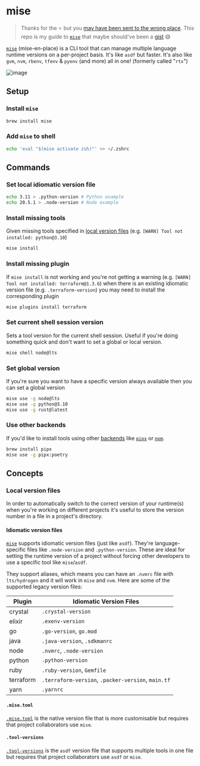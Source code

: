 # mise

> Thanks for the ⭐ but you [may have been sent to the wrong place](https://x.com/AkitaOnRails/status/1800910119070236999). This repo is my guide to [`mise`](https://github.com/jdx/mise) that maybe should've been a [gist](https://gist.github.com/discover) 😅

[`mise`](https://github.com/jdx/mise) (mise-en-place) is a CLI tool that can manage multiple language runtime versions on a per-project basis. It's like `asdf` but faster. It's also like `gvm`, `nvm`, `rbenv`, `tfenv` & `pyenv` (and more) all in one! (formerly called "`rtx`")

![image](https://github.com/jdxcode/rtx/raw/main/docs/demo.gif)

## Setup

### Install `mise`

```sh
brew install mise
```

### Add `mise` to shell

```sh
echo 'eval "$(mise activate zsh)"' >> ~/.zshrc
```

## Commands

### Set local idiomatic version file

```sh
echo 3.11 > .python-version # Python example
echo 20.5.1 > .node-version # Node example
```

### Install missing tools

Given missing tools specified in [local version files](#local-version-files) (e.g. `[WARN] Tool not installed: python@3.10`)

```sh
mise install
```

### Install missing plugin

If `mise install` is not working and you're not getting a warning (e.g. `[WARN] Tool not installed: terraform@1.3.6`) when there is an existing idiomatic version file (e.g. `.terraform-version`) you may need to install the corresponding plugin

```sh
mise plugins install terraform
```

### Set current shell session version

Sets a tool version for the current shell session. Useful if you're doing something quick and don't want to set a global or local version.

```sh
mise shell node@lts
```

### Set global version

If you're sure you want to have a specific version always available then you can set a global version

```sh
mise use -g node@lts
mise use -g python@3.10
mise use -g rust@latest
```

### Use other backends

If you'd like to install tools using other [backends](https://mise.jdx.dev/dev-tools/backends/) like [`pipx`](https://mise.jdx.dev/dev-tools/backends/pipx.html) or [`npm`](https://mise.jdx.dev/dev-tools/backends/npm.html).

```sh
brew install pipx
mise use -g pipx:poetry
```

## Concepts

### Local version files

In order to automatically switch to the correct version of your runtime(s) when you're working on different projects it's useful to store the version number in a file in a project's directory.

#### Idiomatic version files

[`mise`](https://github.com/jdxcode/mise) supports idiomatic version files (just like `asdf`). They're language-specific files like `.node-version` and `.python-version`.
These are ideal for setting the runtime version of a project without forcing other developers to use a specific tool like `mise`/`asdf`.

They support aliases, which means you can have an `.nvmrc` file with `lts/hydrogen` and it will work in `mise` and `nvm`. Here are some of the supported legacy version files:

| Plugin     | Idiomatic Version Files                            |
|------------|----------------------------------------------------|
| crystal    | `.crystal-version`                                 |
| elixir     | `.exenv-version`                                   |
| go         | `.go-version`, `go.mod`                            |
| java       | `.java-version`, `.sdkmanrc`                       |
| node       | `.nvmrc`, `.node-version`                          |
| python     | `.python-version`                                  |
| ruby       | `.ruby-version`, `Gemfile`                         |
| terraform  | `.terraform-version`, `.packer-version`, `main.tf` |
| yarn       | `.yarnrc`                                          |

#### `.mise.toml`

[`.mise.toml`](https://mise.jdx.dev/configuration.html#mise-toml) is the native version file that is more customisable but requires that project collaborators use `mise`.

#### `.tool-versions`

[`.tool-versions`](https://mise.jdx.dev/configuration.html#tool-versions) is the `asdf` version file that supports multiple tools in one file but requires that project collaborators use `asdf` or `mise`.
